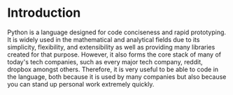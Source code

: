 # Introduction
Python is a language designed for code conciseness and rapid prototyping. It is widely used in the mathematical and analytical fields due to its simplicity, flexibility, and extensibility as well as providing many libraries created for that purpose. However, it also forms the core stack of many of today's tech companies, such as every major tech company, reddit, dropbox amongst others. Therefore, it is very useful to be able to code in the language, both because it is used by many companies but also because you can stand up personal work extremely quickly.
<!--stackedit_data:
eyJoaXN0b3J5IjpbMTYyODU4MDc4OSwtMTQ4MDU4NzkxLDQxNT
Y4ODM5OV19
-->